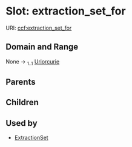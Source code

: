 
# Slot: extraction_set_for



URI: [ccf:extraction_set_for](http://purl.org/ccf/extraction_set_for)


## Domain and Range

None &#8594;  <sub>1..1</sub> [Uriorcurie](types/Uriorcurie.md)

## Parents


## Children


## Used by

 * [ExtractionSet](ExtractionSet.md)
